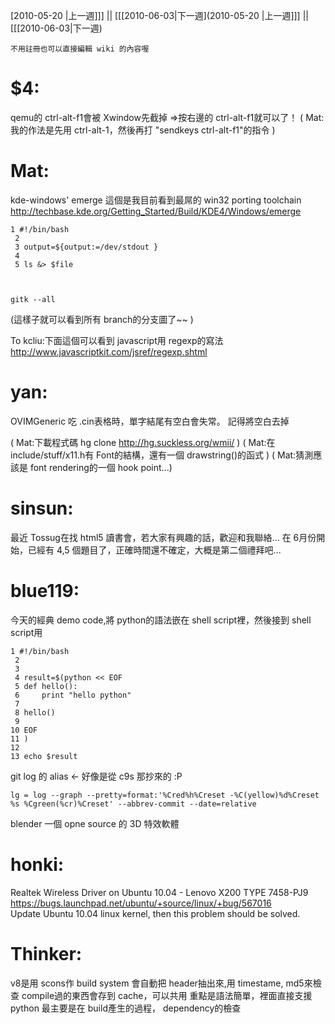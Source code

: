 [2010-05-20 |上一週]]] || [[[2010-06-03|下一週](2010-05-20 |上一週]]] || [[[2010-06-03|下一週)




    不用註冊也可以直接編輯 wiki 的內容喔


# $4:

qemu的 ctrl-alt-f1會被 Xwindow先截掉
=>按右邊的 ctrl-alt-f1就可以了！
( Mat:我的作法是先用 ctrl-alt-1，然後再打 "sendkeys ctrl-alt-f1"的指令 )

# Mat:

kde-windows' emerge
這個是我目前看到最屌的 win32 porting toolchain
<http://techbase.kde.org/Getting_Started/Build/KDE4/Windows/emerge>  


    1 #!/bin/bash
     2 
     3 output=${output:=/dev/stdout }                                                                   
     4 
     5 ls &> $file



    gitk --all


(這樣子就可以看到所有 branch的分支圖了~~ )

To kcliu:下面這個可以看到 javascript用 regexp的寫法
<http://www.javascriptkit.com/jsref/regexp.shtml>  


# yan:

OVIMGeneric 吃 .cin表格時，單字結尾有空白會失常。
記得將空白去掉 

( Mat:下載程式碼 hg clone <http://hg.suckless.org/wmii/>   )
( Mat:在 include/stuff/x11.h有 Font的結構，還有一個 drawstring()的函式 )
( Mat:猜測應該是 font rendering的一個 hook point...)

# sinsun:

最近 Tossug在找 html5 讀書會，若大家有興趣的話，歡迎和我聯絡...
在 6月份開始，已經有 4,5 個題目了，正確時間還不確定，大概是第二個禮拜吧...

# blue119:

今天的經典 demo code,將 python的語法嵌在 shell script裡，然後接到 shell script用

    1 #!/bin/bash
     2 
     3 
     4 result=$(python << EOF
     5 def hello():
     6     print "hello python"
     7 
     8 hello()                                                                                          
     9 
    10 EOF
    11 )
    12 
    13 echo $result


git log 的 alias <- 好像是從 c9s 那抄來的 :P

    lg = log --graph --pretty=format:'%Cred%h%Creset -%C(yellow)%d%Creset %s %Cgreen(%cr)%Creset' --abbrev-commit --date=relative


blender 一個 opne source 的 3D 特效軟體

# honki:

Realtek Wireless Driver on Ubuntu 10.04 - Lenovo X200 TYPE 7458-PJ9
<https://bugs.launchpad.net/ubuntu/+source/linux/+bug/567016>  
Update Ubuntu 10.04 linux kernel, then this problem should be solved.


# Thinker:

v8是用 scons作 build system
會自動把 header抽出來,用 timestame, md5來檢查
 compile過的東西會存到 cache，可以共用
 重點是語法簡單，裡面直接支援 python 
 最主要是在 build產生的過程， dependency的檢查